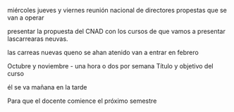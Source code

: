 miércoles jueves y viernes
reunión nacional de directores
propestas que se van a operar

presentar la propuesta del CNAD con los
cursos de que vamos a presentar lascarrearas
neuvas. 

las carreas nuevas queno se ahan atenido
van a entrar en febrero

Octubre y noviembre  - una hora o dos por semana
Título y objetivo del curso

él se va mañana en la tarde

Para que el docente comience el próximo semestre
